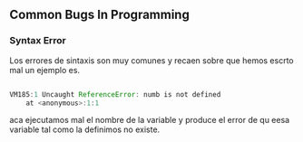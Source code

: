 ## Common Bugs In Programming 

### Syntax Error 
 Los errores de sintaxis son muy comunes y recaen sobre que hemos escrto mal un ejemplo es. 
```javascript

VM185:1 Uncaught ReferenceError: numb is not defined
    at <anonymous>:1:1

```
aca ejecutamos mal el nombre de la variable y produce el error de qu eesa variable tal como la definimos no existe. 

